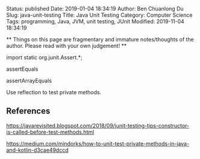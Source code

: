 Status: published
Date: 2019-01-04 18:34:19
Author: Ben Chuanlong Du
Slug: java-unit-testing
Title: Java Unit Testing
Category: Computer Science
Tags: programming, Java, JVM, unit testing, JUnit
Modified: 2019-11-04 18:34:19

**
Things on this page are
fragmentary and immature notes/thoughts of the author.
Please read with your own judgement!
**


import static org.junit.Assert.*;

assertEquals

assertArrayEquals


Use reflection to test private methods.


## References

https://javarevisited.blogspot.com/2018/09/junit-testing-tips-constructor-is-called-before-test-methods.html

https://medium.com/mindorks/how-to-unit-test-private-methods-in-java-and-kotlin-d3cae49dccd
